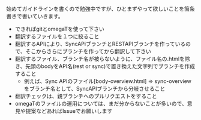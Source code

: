 始めてガイドラインを書くので勉強中ですが、ひとまずやって欲しいことを箇条書きで書いていきます。

- できればgitとomegaTを使って下さい
- 翻訳するファイルを１つに絞ること
- 翻訳するAPIにより、SyncAPiブランチとRESTAPIブランチを作っているので、そこからさらにブランチを作ってから翻訳して下さい
- 翻訳するファイル、ブランチ名が被らないように、ファイル名の.htmlを除き、先頭のbodyをAPI名(rest or sync)で置き換えた文字列でブランチを作成すること
	- 例えば、Sync APIのファイル[body-overview.html] => sync-overviewをブランチ名として、SyncAPIブランチから分岐させること
- 翻訳チェックは、親ブランチへのプルリクエストをすること
- omegaTのファイルの運用については、まだ分からないことが多いので、意見や提案などあればIssueでお願いします
